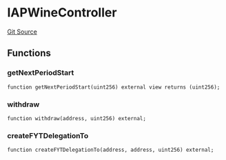 # IAPWineController
[Git Source](https://github.com/Swivel-Finance/illuminate/blob/29a4038ae0d0795d36640f068da3ac5c1dd43806/src/interfaces/IAPWineController.sol)


## Functions
### getNextPeriodStart


```solidity
function getNextPeriodStart(uint256) external view returns (uint256);
```

### withdraw


```solidity
function withdraw(address, uint256) external;
```

### createFYTDelegationTo


```solidity
function createFYTDelegationTo(address, address, uint256) external;
```

